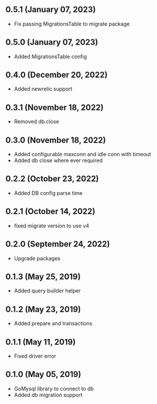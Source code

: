 ## 0.5.1 (January 07, 2023)
  - Fix passing MigrationsTable to migrate package

## 0.5.0 (January 07, 2023)
  - Added MigrationsTable config

## 0.4.0 (December 20, 2022)
  - Added newrelic support

## 0.3.1 (November 18, 2022)
  - Removed db.close

## 0.3.0 (November 18, 2022)
  - Added configurable maxconn and idle conn with timeout
  - Added db close where ever required

## 0.2.2 (October 23, 2022)
  - Added DB config parse time

## 0.2.1 (October 14, 2022)
  - fixed migrate version to use v4

## 0.2.0 (September 24, 2022)
  - Upgrade packages

## 0.1.3 (May 25, 2019)
  - Added query builder helper

## 0.1.2 (May 23, 2019)
  - Added prepare and transactions

## 0.1.1 (May 11, 2019)
  - Fixed driver error

## 0.1.0 (May 05, 2019)
  - GoMysql library to connect to db
  - Added db migration support
